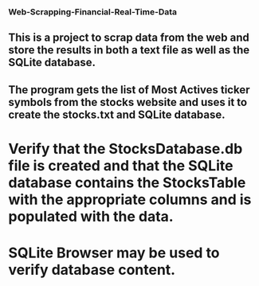 ### Web-Scrapping-Financial-Real-Time-Data

## This is a project to scrap data from the web and store the results in both a text file as well as the SQLite database.

## The program gets the list of Most Actives ticker symbols from the stocks website and uses it to create the stocks.txt and SQLite database.

# Verify that the StocksDatabase.db file is created and that the SQLite database contains the StocksTable with the appropriate columns and is populated with the data. 
# SQLite Browser may be used to verify database content.
